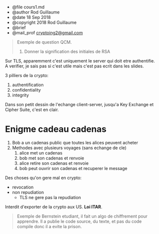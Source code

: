 * @file cours1.md
* @author Rod Guillaume
* @date 18 Sep 2018
* @copyright 2018 Rod Guillaume
* @brief <brief>
* @mail_prof cryptoing2@gmail.com

> Exemple de question QCM.
> 1. Donner la signification des initiales de RSA

Sur TLS, apparemment c'est uniquement le server qui doit etre authentifie. A
verifier, je sais pas si c'est utile mais c'est pas ecrit dans les slides.

3 pilliers de la crypto:
1. authentification
1. confidentiality
1. integrity

Dans son petit dessin de l'echange client-server, jusqu'a Key Exchange et Cipher
Suite, c'est en clair.

# Enigme cadeau cadenas

1. Bob a un cadenas public que toutes les alices peuvent acheter
1. Methodes avec plusieurs voyages (sans echange de cle)
    1. alice met un cadenas
    2. bob met son cadenas et renvoie
    3. alice retire son cadenas et renvoie
    4. bob peut ouvrir son cadenas et recuperer le message


Des choses qu'on gere mal en crypto:
* revocation
* non repudiation
  * TLS ne gere pas la repudiation

Interdit d'exporter de la crypto aux US. **Loi ITAR**.
> Exemple de Bernstein
> etudiant, il fait un algo de chiffrement pour apprendre.
> Il a publie le code source, du texte, et pas du code compile donc il a evite
> la prison.
